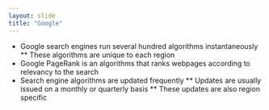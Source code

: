 ```yaml
---
layout: slide
title: "Google"
---
```

* Google search engines run several hundred algorithms instantaneously
** These algorithms are unique to each region
* Google PageRank is an algorithms that ranks webpages according to relevancy to the search
* Search engine algorithms are updated frequently
** Updates are usually issued on a monthly or quarterly basis
** These updates are also region specific
